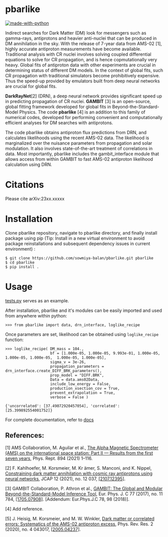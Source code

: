 pbarlike
========

[![made-with-python](https://img.shields.io/badge/Version-1.0.0-1f425f.svg)](docs/build/html/index.html)

Indirect searches for Dark Matter (DM) look for messengers such as gamma-rays, antiprotons and heavier 
anti-nuclei that can be produced in DM annihilation in the sky. With the release of 7-year data from
AMS-02 [1], highly accurate antiproton measurements have become available. Traditional analysis with 
CR nuclei involves solving coupled differential equations to solve for CR propagation, and is hence
copmutationally very heavy. Global fits of antiproton data with other experiments
are crucial in determining status of different DM models. In the context of global fits, such CR propagation
with traditional simulators become prohibitively expensive. Thus the speed-up provided by emulators built from deep neural networks
are crucial for global fits.

**DarkRayNet**[2] (DRN), a deep neural network provides significant speed up in predicting propagation of CR nuclei. 
**GAMBIT** [3] is an open-source, global fitting framework developed for global fits in Beyond-the-Standard-Model Physics. The code 
**pbarlike** [4] is an addition to this family of numerical codes, developed for performing convenient and computationally efficient analyses 
for DM searches with antiprotons. 

The code pbarlike obtains antiproton flux predictions from DRN, and calculates likelihoods using the recent AMS-02 data. The likelihood is
marginalized over the nuisance parameters from propagation and solar modulation. It also involves state-of-the-art
treatment of correlations in data. Most importantly, pbarlike includes the gambit_interface module that
allows access from within GAMBIT to fast AMS-02 antiproton likelihood calculation using DRN.

Citations
=========

Please cite arXiv:23xx.xxxxx

Installation
============

Clone pbarlike repository, navigate to pbarlike directory, and finally install package using pip (Tip: Install in a new virtual environment to avoid package reinstallations and subsequent dependency issues in current environment) :

```
$ git clone https://github.com/sowmiya-balan/pbarlike.git pbarlike
$ cd pbarlike
$ pip install .
```
Usage
=====

[tests.py](tests.py) serves as an example. 

After installation, pbarlike and it's modules can be easily imported and used from anywhere within python:

```
>>> from pbarlike import data, drn_interface, loglike_recipe
```

Once parameters are set, likelihood can be obtained using `loglike_recipe` function:

```
>>> loglike_recipe( DM_mass = 104.,
                    bf = [1.000e-05, 1.000e-05, 9.993e-01, 1.000e-05, 1.000e-05, 1.000e-05,  1.000e-05, 1.000e-05],
                    sigma_v = 3e-26,
                    propagation_parameters = drn_interface.create_DIFF_BRK_parameters(),
                    prop_model = "DIFF.BRK",
                    Data = data.ams02Data,
                    include_low_energy = False,
                    production_xsection_cov = True,
                    prevent_extrapolation = True,
                    verbose = False )

{'uncorrelated': [37.49072920457054], 'correlated': [25.399892554001752]}
```

For complete documentation, refer to [docs](https://pbarlike.readthedocs.io/en/latest/)

References:
-----------

[1] AMS Collaboration, M. Aguilar et al., [The Alpha Magnetic Spectrometer (AMS) on the international space station: Part II — Results from the first seven years](https://www.sciencedirect.com/science/article/pii/S0370157320303434?via%3Dihub), Phys. Rept. 894 (2021) 1–116.

[2] F. Kahlhoefer, M. Korsmeier, M. Kr ̈amer, S. Manconi, and K. Nippel, [Constraining dark matter annihilation with cosmic ray antiprotons using neural networks](https://iopscience.iop.org/article/10.1088/1475-7516/2021/12/037), JCAP 12 (2021), no. 12 037, [[2107.12395]](https://arxiv.org/abs/2107.12395).

[3] GAMBIT Collaboration, P. Athron et al., [GAMBIT: The Global and Modular Beyond-the-Standard-Model Inference Tool](https://link.springer.com/article/10.1140/epjc/s10052-017-5321-8), Eur. Phys. J. C 77 (2017), no. 11 784, [[1705.07908]](https://arxiv.org/abs/1705.07908). [Addendum: Eur.Phys.J.C 78, 98 (2018)].

[4] Add reference.

[5] J. Heisig, M. Korsmeier, and M. W. Winkler, [Dark matter or correlated errors: Systematics of the AMS-02 antiproton excess](https://journals.aps.org/prresearch/abstract/10.1103/PhysRevResearch.2.043017), Phys. Rev. Res. 2 (2020), no. 4 043017, [[2005.04237]](https://arxiv.org/abs/2005.04237).
